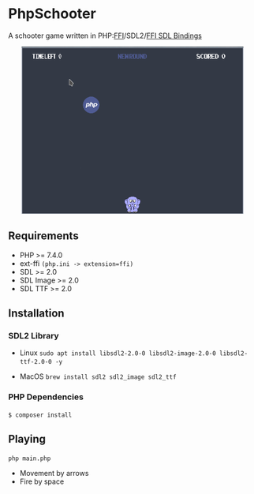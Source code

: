 # PhpSchooter

A schooter game written in PHP:[FFI](https://www.php.net/manual/en/class.ffi.php)/SDL2/[FFI SDL Bindings](https://github.com/SerafimArts/ffi-sdl)

<p align="center">
    <img src="doc/phpschooter.gif?raw=true" width="450" alt="Php schooter screenshot">
</p>

## Requirements

- PHP >= 7.4.0
- ext-ffi `(php.ini -> extension=ffi)`
- SDL >= 2.0
- SDL Image >= 2.0
- SDL TTF >= 2.0

## Installation

### SDL2 Library
- Linux
`sudo apt install libsdl2-2.0-0 libsdl2-image-2.0-0 libsdl2-ttf-2.0-0 -y`

- MacOS
`brew install sdl2 sdl2_image sdl2_ttf`

### PHP Dependencies 
`$ composer install`

## Playing
`php main.php`

- Movement by arrows
- Fire by space

